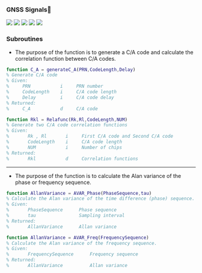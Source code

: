 ### GNSS Signals:signal_strength:

![](https://img.shields.io/badge/build-passing-brightgreen.svg)
![](https://img.shields.io/badge/platform-windows-orange.svg)
![](https://img.shields.io/badge/compiler-matlab-yellow.svg)
![](https://img.shields.io/badge/author-Jason%20Ding-blue.svg) ![](https://img.shields.io/badge/license-MIT-ff69b4.svg)

### Subroutines

- The purpose of the function is to generate a C/A code and calculate the correlation function between C/A codes.

```matlab
function C_A = generateC_A(PRN,CodeLength,Delay)
% Generate C/A code
% Given:
%     PRN           i     PRN number
%     CodeLength    i     C/A code length
%     Delay         i     C/A code delay
% Returned:
%     C_A           d     C/A code
```

```matlab
function Rkl = Relafunc(Rk,Rl,CodeLength,NUM)
% Generate two C/A code correlation functions
% Given:
%       Rk , Rl       i     First C/A code and Second C/A code
%       CodeLength    i     C/A code length
%       NUM           i     Number of chips  
% Returned:
%       Rkl           d     Correlation functions
```

---

- The purpose of the function is to calculate the Alan variance of the phase or frequency sequence.

~~~matlab
function AllanVariance = AVAR_Phase(PhaseSequence,tau)
% Calculate the Alan variance of the time difference (phase) sequence.
% Given:
%       PhaseSequence      Phase sequence  
%       tau                Sampling interval              
% Returned:
%       AllanVariance      Allan variance
~~~

~~~matlab
function AllanVariance = AVAR_Freq(FrequencySequence)
% Calculate the Alan variance of the frequency sequence.
% Given:
%       FrequencySequence      Frequency sequence                 
% Returned:
%       AllanVariance          Allan variance
~~~

